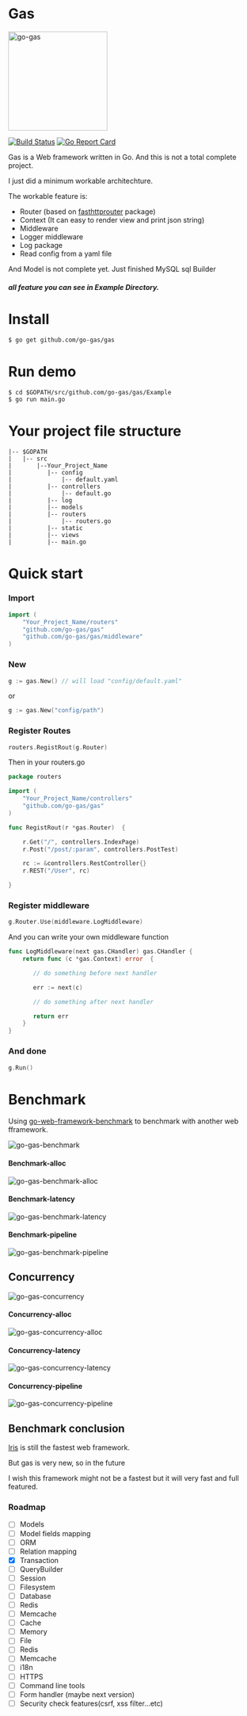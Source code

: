 # Gas

<img src="https://raw.githubusercontent.com/go-gas/gas/master/logo.jpg" alt="go-gas" width="200px" />

[![Build Status](https://api.travis-ci.org/go-gas/gas.svg?branch=master)](https://api.travis-ci.org/go-gas/gas.svg) [![Go Report Card](https://goreportcard.com/badge/github.com/go-gas/gas)](https://goreportcard.com/report/github.com/go-gas/gas)

Gas is a Web framework written in Go. And this is not a total complete project.

I just did a minimum workable architechture.

The workable feature is:

- Router (based on [fasthttprouter](https://github.com/buaazp/fasthttprouter) package)
- Context (It can easy to render view and print json string)
- Middleware
- Logger middleware
- Log package
- Read config from a yaml file

And Model is not complete yet. Just finished MySQL sql Builder

##### all feature you can see in Example Directory.

# Install
```
$ go get github.com/go-gas/gas
```

# Run demo
```
$ cd $GOPATH/src/github.com/go-gas/gas/Example
$ go run main.go
```

# Your project file structure
    |-- $GOPATH
    |   |-- src
    |       |--Your_Project_Name
    |          |-- config
    |              |-- default.yaml
    |          |-- controllers
    |              |-- default.go
    |          |-- log
    |          |-- models
    |          |-- routers
    |              |-- routers.go
    |          |-- static
    |          |-- views
    |          |-- main.go

# Quick start

### Import
```go
import (
    "Your_Project_Name/routers"
    "github.com/go-gas/gas"
    "github.com/go-gas/gas/middleware"
)
```

### New
```go
g := gas.New() // will load "config/default.yaml"
```
or
```go
g := gas.New("config/path")
```

### Register Routes
```go
routers.RegistRout(g.Router)
```
Then in your routers.go

```go
package routers

import (
    "Your_Project_Name/controllers"
    "github.com/go-gas/gas"
)

func RegistRout(r *gas.Router)  {

    r.Get("/", controllers.IndexPage)
    r.Post("/post/:param", controllers.PostTest)

    rc := &controllers.RestController{}
    r.REST("/User", rc)

}
```

### Register middleware
```go
g.Router.Use(middleware.LogMiddleware)
```

And you can write your own middleware function

```go
func LogMiddleware(next gas.CHandler) gas.CHandler {
    return func (c *gas.Context) error  {

       // do something before next handler

       err := next(c)

       // do something after next handler

       return err
    }
}
```

### And done

```go
g.Run()
```

# Benchmark

Using [go-web-framework-benchmark](https://github.com/smallnest/go-web-framework-benchmark) to benchmark with another web fframework.

<img src="https://raw.githubusercontent.com/go-gas/gas/master/benchmark.png" alt="go-gas-benchmark" />

#### Benchmark-alloc

<img src="https://raw.githubusercontent.com/go-gas/gas/master/benchmark_alloc.png" alt="go-gas-benchmark-alloc" />

#### Benchmark-latency

<img src="https://raw.githubusercontent.com/go-gas/gas/master/benchmark_latency.png" alt="go-gas-benchmark-latency" />

#### Benchmark-pipeline

<img src="https://raw.githubusercontent.com/go-gas/gas/master/benchmark-pipeline.png" alt="go-gas-benchmark-pipeline" />

## Concurrency

<img src="https://raw.githubusercontent.com/go-gas/gas/master/concurrency.png" alt="go-gas-concurrency" />

#### Concurrency-alloc

<img src="https://raw.githubusercontent.com/go-gas/gas/master/concurrency_alloc.png" alt="go-gas-concurrency-alloc" />

#### Concurrency-latency

<img src="https://raw.githubusercontent.com/go-gas/gas/master/concurrency_latency.png" alt="go-gas-concurrency-latency" />

#### Concurrency-pipeline

<img src="https://raw.githubusercontent.com/go-gas/gas/master/concurrency-pipeline.png" alt="go-gas-concurrency-pipeline" />

## Benchmark conclusion

[Iris](https://github.com/kataras/iris) is still the fastest web framework.

But gas is very new, so in the future

I wish this framework might not be a fastest but it will very fast and full featured.

### Roadmap
- [ ] Models
 - [ ] Model fields mapping
 - [ ] ORM
 - [ ] Relation mapping
 - [x] Transaction
 - [ ] QueryBuilder
- [ ] Session
 - [ ] Filesystem
 - [ ] Database
 - [ ] Redis
 - [ ] Memcache
- [ ] Cache
 - [ ] Memory
 - [ ] File
 - [ ] Redis
 - [ ] Memcache
- [ ] i18n
- [ ] HTTPS
- [ ] Command line tools
- [ ] Form handler (maybe next version)
- [ ] Security check features(csrf, xss filter...etc)
